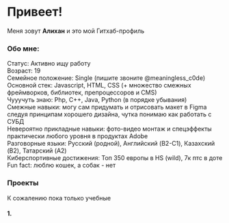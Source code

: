 # Привеет!
Меня зовут **Алихан** и это мой Гитхаб-профиль  

### Обо мне:
Статус: Активно ищу работу  
Возраст: 19  
Семейное положение: Single (пишите звоните @meaningless_c0de)  
Основной стек: Javascript, HTML, CSS (+ множество смежных фреймворков, библиотек, препроцессоров и CMS)  
Чууучуть знаю: Php, C++, Java, Python (в порядке убывания)  
Смежные навыки: могу сам придумать и отрисовать макет в Figma следуя принципам хорошего дизайна, чутка понимаю как работать с СУБД  
Невероятно прикладные навыки: фото-видео монтаж и спецэффекты практически любого уровня в продуктах Adobe  
Разговорные языки: Русский (родной), Английский (B2-C1), Казахский (B2), Татарский (A2)  
Киберспортивные достижения: Топ 350 европы в HS (wild), 7к птс в доте  
Fun fact: люблю кошек, а собак - нет  
  
### Проекты
К сожалению пока только учебные
#### 1.
